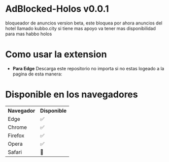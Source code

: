 # AdBlocked-Holos v0.0.1
bloqueador de anuncios version beta, este bloquea por ahora anuncios del hotel llamado kubbo.city si tiene mas apoyo va tener mas disponibilidad para mas habbo holos






# Como usar la extension 
- **Para Edge**
Descarga este repositorio no importa si no estas logeado a la pagina de esta manera:





# **Disponible en los navegadores**
<table>
  <tr>
    <th>Navegador</th>
    <th>Disponible</th>
  </tr>
  <tr>
    <td>Edge</td>
    <td>✅</td>
  </tr>
  <tr>
    <td>Chrome</td>
    <td>✅</td>
  </tr>
  <tr>
    <td>Firefox</td>
    <td>✅</td>
  </tr>
  <tr>
    <td>Opera</td>
    <td>✅</td>
  </tr>
  <tr>
    <td>Safari</td>
    <td>🚫</td>
  </tr>
</table>
